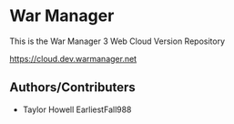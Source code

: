 # War Manager
This is the War Manager 3 Web Cloud Version Repository

https://cloud.dev.warmanager.net

## Authors/Contributers
- Taylor Howell EarliestFall988
